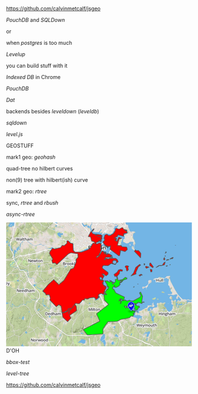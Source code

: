 https://github.com/calvinmetcalf/jsgeo

*PouchDB* and *SQLDown*

or

when *postgres* is too much

*Levelup*

you can build stuff with it

*Indexed DB* in Chrome

*PouchDB*

*Dat*

backends besides *leveldown* (*leveldb*)

*sqldown*

*level.js*

GEOSTUFF
 
mark1 geo: *geohash*

quad-tree no hilbert curves

non(9) tree with hilbert(ish) curve

mark2 geo: *rtree*

sync, *rtree* and *rbush*
       
*async-rtree*

![boston and quincy](doh.jpg) D'OH

*bbox-test*

*level-tree*

https://github.com/calvinmetcalf/jsgeo